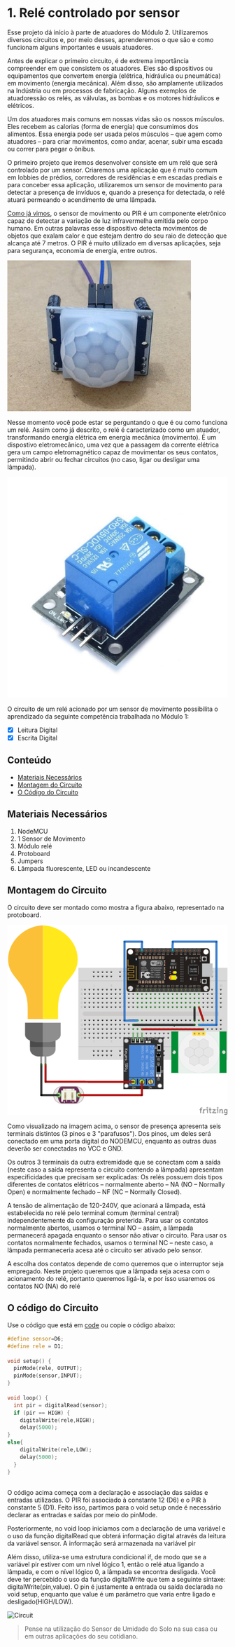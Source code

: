 # 1. Relé controlado por sensor
Esse projeto dá início à parte de atuadores do Módulo 2. Utilizaremos diversos circuitos e, por meio desses, aprenderemos o que são e como funcionam alguns importantes e usuais atuadores.

Antes de explicar o primeiro circuito, é de extrema importância compreender em que consistem os atuadores. Eles são dispositivos ou equipamentos que convertem energia (elétrica, hidráulica ou pneumática) em movimento (energia mecânica). Além disso, são amplamente utilizados na Indústria ou em processos de fabricação. Alguns exemplos de atuadoressão os relés, as válvulas, as bombas e os motores hidráulicos e elétricos. 

Um dos atuadores mais comuns em nossas vidas são os nossos músculos. Eles recebem as calorias (forma de energia) que consumimos dos alimentos. Essa energia pode ser usada pelos músculos – que agem como atuadores – para criar movimentos, como andar, acenar, subir uma escada ou correr para pegar o ônibus.

O primeiro projeto que iremos desenvolver consiste em um relé que será controlado por um sensor. Criaremos uma aplicação que é muito comum em lobbies de prédios, corredores de residências e em escadas prediais e para conceber essa aplicação, utilizaremos um sensor de movimento para detectar a presença de invíduos e, quando a presença for detectada, o relé atuará permeando o acendimento de uma lâmpada.

[Como já vimos](https://github.com/PETEletricaUFBA/automacao-iot-nodemcu/tree/master/M%C3%B3dulo%202/Sensores/1.%20Sensor%20de%20presen%C3%A7a%20PIR), o sensor de movimento ou PIR é um componente eletrônico capaz de detectar a variação de luz infravermelha emitida pelo corpo humano. Em outras palavras esse dispositivo detecta movimentos de objetos que exalam calor e que estejam dentro do seu raio de detecção que alcança até 7 metros. O PIR é muito utilizado em diversas aplicações, seja para segurança, economia de energia, entre outros. 

![sensor](assets/sensor.jpg)

Nesse momento você pode estar se perguntando o que é ou como funciona um relé. Assim como já descrito, o relé é caracterizado como um atuador, transformando energia elétrica em energia mecânica (movimento). É um dispostivo eletromecânico, uma vez que a passagem da corrente elétrica gera um campo eletromagnético capaz de movimentar os seus contatos, permitindo abrir ou fechar circuitos (no caso, ligar ou desligar uma lâmpada).

![rele](assets/rele.jpg)

O circuito de um relé acionado por um sensor de movimento possibilita o aprendizado da seguinte competência trabalhada no Módulo 1:

- [x] Leitura Digital
- [x] Escrita Digital

## Conteúdo
- [Materiais Necessários](#materiais-necessários)
- [Montagem do Circuito](#montagem-do-circuito)
- [O Código do Circuito](#o-c&oacute;digo-do-circuito)

## Materiais Necessários
1. NodeMCU
2. 1 Sensor de Movimento
3. Módulo relé
4. Protoboard
5. Jumpers
6. Lâmpada fluorescente, LED ou incandescente

## Montagem do Circuito
O circuito deve ser montado como mostra a figura abaixo, representado na protoboard. 

![Protoboard](assets/circuito.png)

Como visualizado na imagem acima, o sensor de presença apresenta seis terminais distintos (3 pinos e 3 "parafusos"). Dos pinos, um deles será conectado em uma porta digital do NODEMCU, enquanto as outras duas deverão ser conectadas no VCC e GND. 

Os outros 3 terminais da outra extremidade que se conectam com a saída (neste caso a saída representa o circuito contendo a lâmpada) apresentam especificidades que precisam ser explicadas: Os relés possuem dois tipos diferentes de contatos elétricos – normalmente aberto – NA (NO – Normally Open) e normalmente fechado – NF (NC – Normally Closed).

A tensão de alimentação de 120-240V, que acionará a lâmpada, está estabelecida no relé pelo terminal comum (terminal central) independentemente da configuração preterida. Para usar os contatos normalmente abertos, usamos o terminal NO – assim, a lâmpada permanecerá apagada enquanto o sensor não ativar o circuito. Para usar os contatos normalmente fechados, usamos o terminal NC – neste caso, a lâmpada permaneceria acesa até o circuito ser ativado pelo sensor.

A escolha dos contatos depende de como queremos que o interruptor seja empregado. Neste projeto queremos que a lâmpada seja acesa com o acionamento do relé, portanto queremos ligá-la, e por isso usaremos os contatos NO (NA) do relé

## O código do Circuito

Use o código que está em [code](code/code1.ino) ou copie o código abaixo:
 
```C++
#define sensor=D6;
#define rele = D1;

void setup() {
  pinMode(rele, OUTPUT);
  pinMode(sensor,INPUT);
}

void loop() {
  int pir = digitalRead(sensor);
  if (pir == HIGH) {
    digitalWrite(rele,HIGH);
    delay(5000);
}
else{
    digitalWrite(rele,LOW);
    delay(5000);
  }
}
  
```
O código acima começa com a declaração e associação das saídas e entradas utilizadas. O PIR foi associado à constante 12 (D6) e o PIR à constante 5 (D1). Feito isso, partimos para o void setup onde é necessário declarar as entradas e saídas por meio do pinMode.

Posteriormente, no void loop iniciamos com a declaração de uma variável e o uso da função digitalRead que obterá informação digital através da leitura da variável sensor. A informação será armazenada na variável pir

Além disso, utiliza-se uma estrutura condicional if, de modo que se a variável pir estiver com um nível lógico 1, então o relé atua ligando a lâmpada, e com o nível lógico 0, a lâmpada se encontra desligada. Você deve ter percebido o uso da função digitalWrite que tem a seguinte sintaxe: digitalWrite(pin,value). O pin é justamente a entrada ou saída declarada no void setup, enquanto que value é um parâmetro que varia entre ligado e desligado(HIGH/LOW).

![Circuit](assets/circuit.gif)

> Pense na utilização do Sensor de Umidade do Solo na sua casa ou em outras aplicações do seu cotidiano. 

